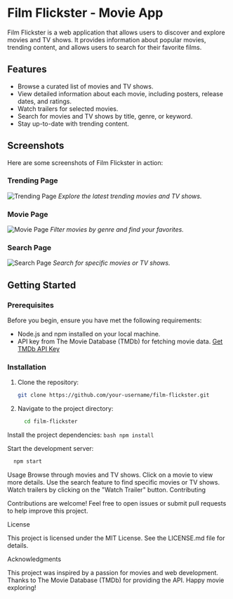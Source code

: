 # Film Flickster - Movie App

Film Flickster is a web application that allows users to discover and explore movies and TV shows. It provides information about popular movies, trending content, and allows users to search for their favorite films.

## Features

- Browse a curated list of movies and TV shows.
- View detailed information about each movie, including posters, release dates, and ratings.
- Watch trailers for selected movies.
- Search for movies and TV shows by title, genre, or keyword.
- Stay up-to-date with trending content.

## Screenshots

Here are some screenshots of Film Flickster in action:

### Trending Page
![Trending Page](https://github.com/hamse47/film-flickster/assets/screenshots/trending.png)
*Explore the latest trending movies and TV shows.*

### Movie Page
![Movie Page](https://github.com/hamse47/film-flickster/assets/screenshots/movie.png)
*Filter movies by genre and find your favorites.*

### Search Page
![Search Page](https://github.com/hamse47/film-flickster/assets/screenshots/search.png)
*Search for specific movies or TV shows.*

## Getting Started

### Prerequisites

Before you begin, ensure you have met the following requirements:

- Node.js and npm installed on your local machine.
- API key from The Movie Database (TMDb) for fetching movie data. [Get TMDb API Key](https://www.themoviedb.org/documentation/api)

### Installation

1. Clone the repository:

   ```bash
   git clone https://github.com/your-username/film-flickster.git

2. Navigate to the project directory:
   ```bash 
     cd film-flickster


Install the project dependencies:
    ```bash
      npm install ```


Start the development server:
  ```bash
    npm start
```

Usage
Browse through movies and TV shows.
Click on a movie to view more details.
Use the search feature to find specific movies or TV shows.
Watch trailers by clicking on the "Watch Trailer" button.
Contributing

Contributions are welcome! Feel free to open issues or submit pull requests to help improve this project.

License

This project is licensed under the MIT License. See the LICENSE.md file for details.

Acknowledgments

This project was inspired by a passion for movies and web development.
Thanks to The Movie Database (TMDb) for providing the API.
Happy movie exploring!




